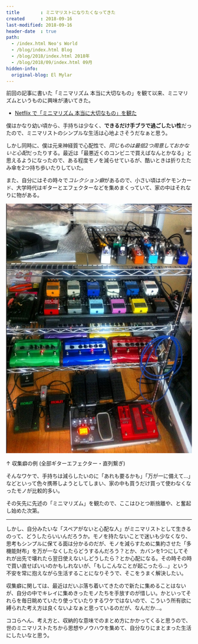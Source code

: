 ```yaml
---
title        : ミニマリストになりたくなってきた
created      : 2018-09-16
last-modified: 2018-09-16
header-date  : true
path:
  - /index.html Neo's World
  - /blog/index.html Blog
  - /blog/2018/index.html 2018年
  - /blog/2018/09/index.html 09月
hidden-info:
  original-blog: El Mylar
---
```


前回の記事に書いた「ミニマリズム 本当に大切なもの」を観て以来、ミニマリズムというものに興味が湧いてきた。

- [Netflix で「ミニマリズム 本当に大切なもの」を観た](14-02.html)

僕はかなり幼い頃から、手持ちは少なく、**できるだけ手ブラで過ごしたい性**だったので、ミニマリストのシンプルな生活は心地よさそうだなぁと思う。

しかし同時に、僕は元来神経質で心配性で、*同じものは最低2つ用意しておかないと心配*だったりする。最近は「最悪近くのコンビニで買えばなんとかなる」と思えるようになったので、ある程度モノを減らせているが、酷いときは折りたたみ傘を2つ持ち歩いたりしていた。

また、自分にはその時々で*コレクション癖*があるので、小さい頃はポケモンカード、大学時代はギターとエフェクターなどを集めまくっていて、家の中はそれなりに物がある。

![エフェクターラック](./16-01-01.jpg)

↑ 収集癖の例 (全部ギターエフェクター・直列繋ぎ)

そんなワケで、手持ちは減らしたいのに「あれも要るかも」「万が一に備えて…」などといって色々携帯しようとしてしまい、家の中も買うだけ買って使わなくなったモノが比較的多い。

その矢先に先述の「ミニマリズム」を観たので、ここはひとつ断捨離や、と奮起し始めた次第。

-----

しかし、自分みたいな「スペアがないと心配な人」がミニマリストとして生きるのって、どうしたらいいんだろうか。モノを持たないことで迷いも少なくなり、思考もシンプルに保てる面は分かるのだが、モノを減らすために集約させた「多機能財布」を万が一なくしたらどうするんだろう？とか、カバンを1つにしてそれが出先で壊れたら翌日使えないしどうしたら？とか心配になる。その時その時で買い直せばいいのかもしれないが、「もしこんなことが起こったら…」という不安を常に抱えながら生活することになりそうで、そこをうまく解決したい。

収集癖に関しては、最近はだいぶ落ち着いてきたので新たに集めることはないが、自分の中でキレイに集めきったモノたちを手放すのが惜しい。かといってそれらを毎日眺めていたり使っていたりするワケではないので、こういう所有欲に縛られた考え方は良くないよなぁと思っているのだが、なんだか…。

ココらへん、考え方と、収納的な意味でのまとめ方にかかってくると思うので、世のミニマリストたちから思想やノウハウを集めて、自分なりにまとまった生活にしたいなと思う。
